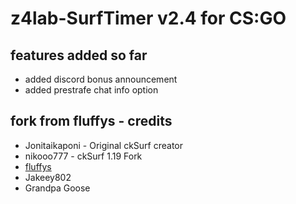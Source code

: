 # z4lab-SurfTimer v2.4 for CS:GO

## features added so far
*   added discord bonus announcement 
*   added prestrafe chat info option

## fork from fluffys - credits
*   Jonitaikaponi - Original ckSurf creator
*   nikooo777 - ckSurf 1.19 Fork
*   <a href="http://steamcommunity.com/id/fluffystko/">fluffys</a>
*   Jakeey802
*   Grandpa Goose
